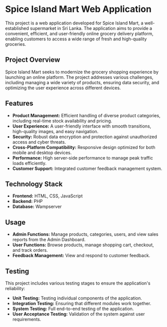 <h1>Spice Island Mart Web Application</h1>

<p>This project is a web application developed for Spice Island Mart, a well-established supermarket in Sri Lanka. The application aims to provide a convenient, efficient, and user-friendly online grocery delivery platform, enabling customers to access a wide range of fresh and high-quality groceries.</p>

<h2>Project Overview</h2>

<p>Spice Island Mart seeks to modernize the grocery shopping experience by launching an online platform. The project addresses various challenges, including managing a wide variety of products, ensuring data security, and optimizing the user experience across different devices.</p>

<h2>Features</h2>

<ul>
    <li><strong>Product Management:</strong> Efficient handling of diverse product categories, including real-time stock availability and pricing.</li>
    <li><strong>User Experience:</strong> A user-friendly interface with smooth transitions, high-quality images, and easy navigation.</li>
    <li><strong>Security:</strong> Robust data encryption and protection against unauthorized access and cyber threats.</li>
    <li><strong>Cross-Platform Compatibility:</strong> Responsive design optimized for both mobile and desktop devices.</li>
    <li><strong>Performance:</strong> High server-side performance to manage peak traffic loads efficiently.</li>
    <li><strong>Customer Support:</strong> Integrated customer feedback management system.</li>
</ul>

<h2>Technology Stack</h2>

<ul>
    <li><strong>Frontend:</strong> HTML, CSS, JavaScript</li>
    <li><strong>Backend:</strong> PHP</li>
    <li><strong>Database:</strong> Wampserver</li>
</ul>

<h2>Usage</h2>

<ul>
    <li><strong>Admin Functions:</strong> Manage products, categories, users, and view sales reports from the Admin Dashboard.</li>
    <li><strong>User Functions:</strong> Browse products, manage shopping cart, checkout, and track orders.</li>
    <li><strong>Feedback Management:</strong> View and respond to customer feedback.</li>
</ul>

<h2>Testing</h2>

<p>This project includes various testing stages to ensure the application's reliability:</p>

<ul>
    <li><strong>Unit Testing:</strong> Testing individual components of the application.</li>
    <li><strong>Integration Testing:</strong> Ensuring that different modules work together.</li>
    <li><strong>System Testing:</strong> Full end-to-end testing of the application.</li>
    <li><strong>User Acceptance Testing:</strong> Validation of the system against user requirements.</li>
</ul>
